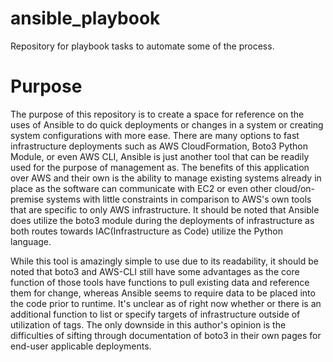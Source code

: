 # ansible_playbook
Repository for playbook tasks to automate some of the process.
<h1>Purpose</h1>

The purpose of this repository is to create a space for reference on the uses of Ansible to do quick deployments or changes in a system or creating system configurations with more ease.
There are many options to fast infrastructure deployments such as AWS CloudFormation, Boto3 Python Module, or even AWS CLI, Ansible is just another tool that can be readily used for the purpose of management
 as. The benefits of this application over AWS and their own is the ability to manage existing systems already in place as the software can communicate with EC2 or even other cloud/on-premise systems with little constraints
 in comparison to AWS's own tools that are specific to only AWS infrastructure. It should be noted that Ansible does utilize the boto3 module during the deployments of infrastructure as both routes towards IAC(Infrastructure as Code) utilize the Python language.
 
While this tool is amazingly simple to use due to its readability, it should be noted that boto3 and AWS-CLI still have some advantages as the core function of those tools have functions to pull existing data and reference them for change, whereas Ansible seems to require data to be placed into the code prior to runtime. It's unclear as of right now whether or there is an additional function to list or specify targets of infrastructure outside of utilization of tags. The only downside in this author's opinion is the difficulties of sifting through documentation of boto3 in their own pages for end-user applicable deployments.
